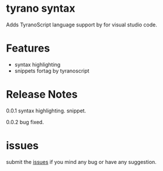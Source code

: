 # tyrano syntax

Adds TyranoScript language support by for visual studio code.

# Features

* syntax highlighting
* snippets fortag by tyranoscript

# Release Notes

0.0.1
syntax highlighting.
snippet.

0.0.2
bug fixed.


# issues

submit the [issues](https://github.com/orukRed/tyranosyntax/issues) if you mind any bug or have any suggestion.
